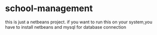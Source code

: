 # school-management
this is just a netbeans project.
if you want to run this on your system,you have  to install netbeans and mysql for database connection
